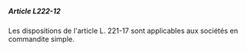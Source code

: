 ##### Article L222-12

Les dispositions de l'article L. 221-17 sont applicables aux sociétés en commandite simple.

